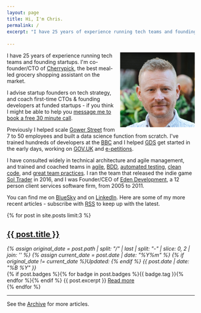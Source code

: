 ```yaml
---
layout: page
title: Hi, I'm Chris.
permalink: /
excerpt: "I have 25 years of experience running tech teams and founding startups. I'm co-founder/CTO of Cherrypick, the best meal-led grocery shopping assistant on the market. I advise startup founders on tech strategy, and coach first-time CTOs &amp; founding developers at funded startups - if you think I might be able to help you, get in touch."

---
```


<img alt='Chris Parsons' src='/assets/img/chris-headshot-2022-cropped.jpg' class='rounded-lg' style='margin: 0 0 1em 1em; float: right; width:200px'/>

I have 25 years of experience running tech teams and founding startups. I'm co-founder/CTO of [Cherrypick](//cherrypick.co), the best meal-led grocery shopping assistant on the market.

I advise startup founders on tech strategy, and coach first-time CTOs &amp; founding developers at funded startups - if you think I might be able to help you [message me to book a free 30 minute call](https://bsky.app/profile/chrismdp.com).

<!--more-->

Previously I helped scale [Gower Street](https://gower.st) from 7 to 50 employees and built a data science function from scratch. I've trained hundreds of developers at the [BBC](http://bbc.co.uk) and I helped [GDS](http://digital.cabinetoffice.gov.uk/about/) get started in the early days, working on [GOV.UK](http://gov.uk) and [e-petitions](/tags#e-petitions).

I have consulted widely in technical architecture and agile management, and trained and coached teams in [agile](/tags#agile), [BDD](/tags#bdd), [automated testing](/tags#testing), [clean code](/tags#craftsmanship), and [great team practices](/tags#team). I ran the team that released the indie game [Sol Trader](/tags#soltrader) in 2016, and I was Founder/CEO of [Eden Development](/tags#eden), a 12 person client services software firm, from 2005 to 2011.

You can find me on [BlueSky](https://bsky.app/profile/chrismdp.com) and on [LinkedIn](https://linkedin.com/in/chrisparsons). Here are some of my more recent articles - subscribe with <a href="{{ site.baseurl }}/feed.xml">RSS</a> to keep up with the latest.

{% for post in site.posts limit:3 %}
   <div class="post-preview py-4">
   <h2><a href="{{ site.baseurl }}{{ post.url }}">{{ post.title }}</a></h2>

   <div style='font-style: italic' class="py-1 post-date">
   {% assign original_date = post.path | split: "/" | last | split: "-" | slice: 0, 2 | join: '' %}
   {% assign current_date = post.date | date: "%Y%m" %}
   {% if original_date != current_date %}Updated: {% endif %}
   {{ post.date | date: "%B %Y" }}
   </div>
   {% if post.badges %}{% for badge in post.badges %}<span class="badge badge-{{ badge.type }}">{{ badge.tag }}</span>{% endfor %}{% endif %}
   {{ post.excerpt }}
   <a class='underline' href="{{ site.baseurl }}{{ post.url }}">Read more</a>
   </div>
{% endfor %}

<hr>

See the <a href="{{ site.baseurl }}/all/">Archive</a> for more articles.
